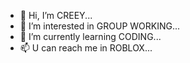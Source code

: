 - 👋 Hi, I’m CREEY...
- 👀 I’m interested in GROUP WORKING...
- 🌱 I’m currently learning CODING...
- 📫 U can reach me in ROBLOX...

